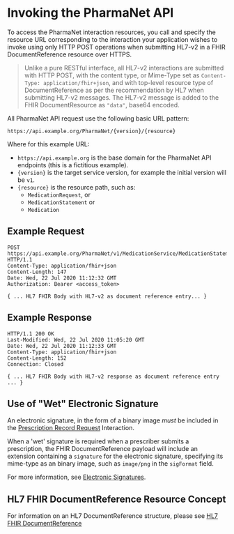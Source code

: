 # Invoking the PharmaNet API

To access the PharmaNet interaction resources, you call and specify the resource URL corresponding to the interaction your application wishes to invoke using only HTTP POST operations when submitting HL7-v2 in a FHIR DocumentReference resource over HTTPS.

> Unlike a pure RESTful interface, all HL7-v2 interactions are submitted with HTTP POST, with the content type, or Mime-Type set as `Content-Type: application/fhir+json`, and with top-level resource type of DocumentReference as per the recommendation by HL7 when submitting HL7-v2 messages. The HL7-v2 message is added to the FHIR DocumentResource as `"data"`, base64 encoded.

All PharmaNet API request use the following basic URL pattern:

```code
https://api.example.org/PharmaNet/{version}/{resource}
```

Where for this example URL:

- ``https://api.example.org`` is the base domain for the PharmaNet API endpoints (this is a fictitious example).
- `{version}` is the target service version, for example the initial version will be `v1`.
- `{resource}` is the resource path, such as:
    - `MedicationRequest`, or
    - `MedicationStatement` or
    - `Medication`

## Example Request

```code
POST https://api.example.org/PharmaNet/v1/MedicationService/MedicationStatement/ HTTP/1.1
Content-Type: application/fhir+json
Content-Length: 147
Date: Wed, 22 Jul 2020 11:12:32 GMT
Authorization: Bearer <access_token>

{ ... HL7 FHIR Body with HL7-v2 as document reference entry... }
```

## Example Response

```code
HTTP/1.1 200 OK
Last-Modified: Wed, 22 Jul 2020 11:05:20 GMT
Date: Wed, 22 Jul 2020 11:12:33 GMT
Content-Type: application/fhir+json
Content-Length: 152
Connection: Closed

{ ... HL7 FHIR Body with HL7-v2 response as document reference entry ... }
```

## Use of "Wet" Electronic Signature

An electronic signature, in the form of a binary image *must* be included in the [Prescription Record Request](../api-reference/MedicationRequest.md) Interaction.

When a 'wet' signature is required when a prescriber submits a prescription, the FHIR DocumentReference payload will include an extension containing a `signature`  for the electronic signature, specifying its mime-type as an binary image, such as `image/png` in the `sigFormat` field.

For more information, see [Electronic Signatures](electronic-signatures.md).

## HL7 FHIR DocumentReference Resource Concept

For information on an HL7 DocumentReference structure, please see [HL7 FHIR DocumentReference](https://www.hl7.org/fhir/documentreference.html)
